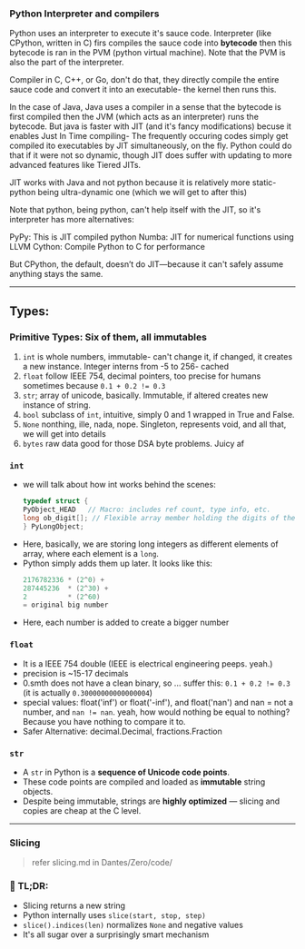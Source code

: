 ### Python Interpreter and compilers

Python uses an interpreter to execute it's sauce code.
Interpreter (like CPython, written in C) firs compiles the sauce code into **bytecode** then this bytecode is ran in the PVM (python virtual machine).
Note that the PVM is also the part of the interpreter.

Compiler in C, C++, or Go, don't do that, they directly compile the entire sauce code and convert it into an executable- the kernel then runs this.

In the case of Java, Java uses a compiler in a sense that the bytecode is first compiled then the JVM (which acts as an interpreter) runs the bytecode.
But java is faster with JIT (and it's fancy modifications) becuse it enables Just In Time compiling- The frequently occuring codes simply get compiled ito executables by JIT simultaneously, on the fly. Python could do that if it were not so dynamic, though JIT does suffer with updating to more advanced features like Tiered JITs.

JIT works with Java and not python because it is relatively more static- python being ultra-dynamic one (which we will get to after this)

Note that python, being python, can't help itself with the JIT, so it's interpreter has more alternatives:

PyPy: This is JIT compiled python
Numba: JIT for numerical functions using LLVM
Cython: Compile Python to C for performance

But CPython, the default, doesn’t do JIT—because it can't safely assume anything stays the same.

---

## Types:
### Primitive Types: Six of them, all immutables

1. `int` is whole numbers, immutable- can't change it, if changed, it creates a new instance. Integer interns from -5 to 256- cached
2. `float` follow IEEE 754, decimal pointers, too precise for humans sometimes because `0.1 + 0.2 != 0.3`
3. `str`; array of unicode, basically. Immutable, if altered creates new instance of string.
4. `bool` subclass of `int`, intuitive, simply 0 and 1 wrapped in True and False.
5. `None` nonthing, ille, nada, nope. Singleton, represents void, and all that, we will get into details
6. `bytes` raw data good for those DSA byte problems. Juicy af

### `int`

* we will talk about how int works behind the scenes:
    ```c
    typedef struct {
    PyObject_HEAD   // Macro: includes ref count, type info, etc.
    long ob_digit[]; // Flexible array member holding the digits of the number
    } PyLongObject;
    ```
* Here, basically, we are storing long integers as different elements of array, where each element is a `long`.
* Python simply adds them up later. It looks like this:
    ```c
    2176782336 * (2^0) +
    287445236  * (2^30) +
    2          * (2^60)
    = original big number
    ```
* Here, each number is added to create a bigger number

### `float`

* It is a IEEE 754 double (IEEE is electrical engineering peeps. yeah.)
* precision is ~15-17 decimals
* 0.smth does not have a clean binary, so ... suffer this: `0.1 + 0.2 != 0.3` (it is actually `0.30000000000000004`)
* special values: float('inf') or float('-inf'), and float('nan') and nan = not a number, and `nan != nan`. yeah, how would nothing be equal to nothing? Because you have nothing to compare it to.
* Safer Alternative: decimal.Decimal, fractions.Fraction

###  `str` 

* A `str` in Python is a **sequence of Unicode code points**.
* These code points are compiled and loaded as **immutable** string objects.
* Despite being immutable, strings are **highly optimized** — slicing and copies are cheap at the C level.

---

### Slicing

> refer slicing.md in Dantes/Zero/code/

### 🔄 TL;DR:

* Slicing returns a new string
* Python internally uses `slice(start, stop, step)`
* `slice().indices(len)` normalizes `None` and negative values
* It's all sugar over a surprisingly smart mechanism


